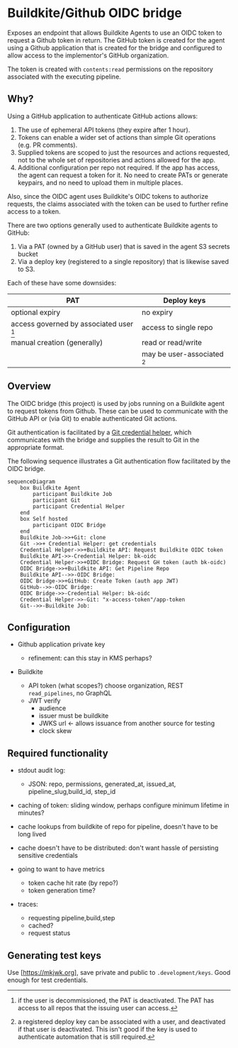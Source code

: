 # Buildkite/Github OIDC bridge 

Exposes an endpoint that allows Buildkite Agents to use an OIDC token to request
a Github token in return. The GitHub token is created for the agent using a
Github application that is created for the bridge and configured to allow access
to the implementor's GitHub organization.

The token is created with `contents:read` permissions on the repository
associated with the executing pipeline.

## Why?

Using a GitHub application to authenticate GitHub actions allows:

1. The use of ephemeral API tokens (they expire after 1 hour).
2. Tokens can enable a wider set of actions than simple Git operations (e.g. PR
   comments).
3. Supplied tokens are scoped to just the resources and actions requested, not
   to the whole set of repositories and actions allowed for the app.
4. Additional configuration per repo not required. If the app has access, the
   agent can request a token for it. No need to create PATs or generate keypairs,
   and no need to upload them in multiple places.

Also, since the OIDC agent uses Buildkite's OIDC tokens to authorize requests,
the claims associated with the token can be used to further refine access to a token.

There are two options generally used to authenticate Buildkite agents to GitHub:

1. Via a PAT (owned by a GitHub user) that is saved in the agent S3 secrets bucket
2. Via a deploy key (registered to a single repository) that is likewise saved to
   S3.

Each of these have some downsides:

| **PAT**                                 | **Deploy keys**                                           |
|-----------------------------------------|-----------------------------------------------------------|
| optional expiry                         | no expiry                                                 |
| access governed by associated user [^1] | access to single repo                                     |
| manual creation (generally)             | read or read/write                                        |
|                                         | may be user-associated [^2]                               |

[^1]: if the user is decommissioned, the PAT is deactivated. The PAT has access to all repos that the
      issuing user can access.
[^2]: a registered deploy key can be associated with a user, and deactivated if that user is deactivated.
      This isn't good if the key is used to authenticate automation that is still required.

## Overview

The OIDC bridge (this project) is used by jobs running on a Buildkite agent to
request tokens from Github. These can be used to communicate with the GitHub API
or (via Git) to enable authenticated Git actions.

Git authentication is facilitated by a [Git credential
helper](https://github.com/jamestelfer/github-app-auth-buildkite-plugin), which
communicates with the bridge and supplies the result to Git in the appropriate
format.

The following sequence illustrates a Git authentication flow facilitated by the
OIDC bridge.

```mermaid
sequenceDiagram
    box Buildkite Agent
        participant Buildkite Job
        participant Git
        participant Credential Helper
    end
    box Self hosted
        participant OIDC Bridge
    end
    Buildkite Job->>+Git: clone
    Git ->>+ Credential Helper: get credentials
    Credential Helper->>+Buildkite API: Request Buildkite OIDC token
    Buildkite API->>-Credential Helper: bk-oidc
    Credential Helper->>+OIDC Bridge: Request GH token (auth bk-oidc)
    OIDC Bridge->>+Buildkite API: Get Pipeline Repo
    Buildkite API-->>-OIDC Bridge: 
    OIDC Bridge->>+GitHub: Create Token (auth app JWT)
    GitHub-->>-OIDC Bridge: 
    OIDC Bridge->>-Credential Helper: bk-oidc
    Credential Helper->>-Git: "x-access-token"/app-token
    Git-->>-Buildkite Job: 
```



## Configuration

- Github application private key
  - refinement: can this stay in KMS perhaps?

- Buildkite
  - API token (what scopes?) choose organization, REST `read_pipelines`, no GraphQL
  - JWT verify
    - audience
    - issuer must be buildkite
    - JWKS url <- allows issuance from another source for testing
    - clock skew

## Required functionality

* stdout audit log:
  * JSON: repo, permissions, generated_at, issued_at, pipeline_slug,build_id, step_id

* caching of token: sliding window, perhaps configure minimum lifetime in minutes?
* cache lookups from buildkite of repo for pipeline, doesn't have to be long lived
* cache doesn't have to be distributed: don't want hassle of persisting sensitive credentials
* going to want to have metrics
  * token cache hit rate (by repo?)
  * token generation time?

* traces:
  * requesting pipeline,build,step
  * cached?
  * request status

## Generating test keys

Use [https://mkjwk.org], save private and public to `.development/keys`. Good enough for test credentials.
